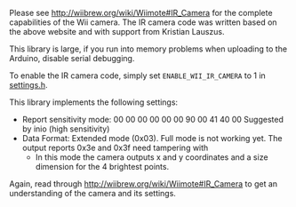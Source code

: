 Please see <http://wiibrew.org/wiki/Wiimote#IR_Camera> for the complete capabilities of the Wii camera. The IR camera code was written based on the above website and with support from Kristian Lauszus.

This library is large, if you run into memory problems when uploading to the Arduino, disable serial debugging.

To enable the IR camera code, simply set ```ENABLE_WII_IR_CAMERA``` to 1 in [settings.h](settings.h).

This library implements the following settings:

* Report sensitivity mode: 00 00 00 00 00 00 90 00 41	 40 00	 Suggested by inio (high sensitivity)
* Data Format: Extended mode (0x03).  Full mode is not working yet. The output reports 0x3e and 0x3f need tampering with
	* In this mode the camera outputs x and y coordinates and a size dimension for the 4 brightest points.

Again, read through <http://wiibrew.org/wiki/Wiimote#IR_Camera> to get an understanding of the camera and its settings.